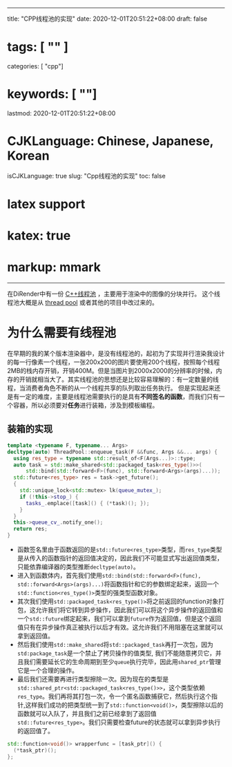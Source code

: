 
---
title: "CPP线程池的实现"
date: 2020-12-01T20:51:22+08:00
draft: false
# tags: [ "" ]
categories: [ "cpp"]
# keywords: [ ""]
lastmod: 2020-12-01T20:51:22+08:00
# CJKLanguage: Chinese, Japanese, Korean
isCJKLanguage: true
slug: "Cpp线程池的实现"
toc: false
# latex support
# katex: true
# markup: mmark
---

在DiRender中有一份 [C++线程池](https://github.com/BlurryLight/DiRender/blob/master/src/utils/thread_pool.hpp) ，主要用于渲染中的图像的分块并行。
这个线程池大概是从 [thread pool](https://github.com/mtrebi/thread-pool) 或者其他的项目中改过来的。

# 为什么需要有线程池
在早期的我的某个版本渲染器中，是没有线程池的，起初为了实现并行渲染我设计的每一行像素一个线程，一张200x200的图片要使用200个线程，按照每个线程2MB的栈内存开销，开销400M。但是当图片到2000x2000的分辨率的时候，内存的开销就相当大了。其实线程池的思想还是比较容易理解的：有一定数量的线程，当消费者角色不断的从一个线程共享的队列取出任务执行。
但是实现起来还是有一定的难度，主要是线程池需要执行的是具有**不同签名的函数**，而我们只有一个容器，所以必须要对**任务**进行装箱，涉及到模板编程。

## 装箱的实现
```cpp
template <typename F, typename... Args>
decltype(auto) ThreadPool::enqueue_task(F &&func, Args &&... args) {
  using res_type = typename std::result_of<F(Args...)>::type;
  auto task = std::make_shared<std::packaged_task<res_type()>>(
      std::bind(std::forward<F>(func), std::forward<Args>(args)...));
  std::future<res_type> res = task->get_future();
  {
    std::unique_lock<std::mutex> lk(queue_mutex_);
    if (!this->stop_) {
      tasks_.emplace([task]() { (*task)(); });
    }
  }
  this->queue_cv_.notify_one();
  return res;
}
```

- 函数签名里由于函数返回的是`std::future<res_type>`类型，而`res_type`类型是从传入的函数指针的返回值决定的，因此我们不可能显式写出返回值类型，只能依靠编译器的类型推断`decltype(auto)`。
- 进入到函数体内，首先我们使用`std::bind(std::forward<F>(func), std::forward<Args>(args)...)`将函数指针和它的参数绑定起来，返回一个`std::function<res_type()>`类型的强类型函数对象。
- 其次我们使用`std::packaged_task<res_type()>`将之前返回的function对象打包，这允许我们将它转到异步操作，因此我们可以将这个异步操作的返回值和一个`std::future`绑定起来，我们可以拿到`future`作为返回值，但是这个返回值只有在异步操作真正被执行以后才有效。这允许我们不用阻塞在这里就可以拿到返回值。
- 然后我们使用`std::make_shared`将`std::packaged_task`再打一次包，因为`std:package_task`是一个禁止了拷贝操作的值类型, 我们不能随意拷贝它，并且我们需要延长它的生命周期到至少`queue`执行完毕，因此用`shared_ptr`管理它是一个合理的操作。
- 最后我们还需要再进行类型擦除一次。因为现在的类型是`std::shared_ptr<std::packaged_task<res_type()>>`，这个类型依赖`res_type`。我们再将其打包一次，令一个匿名函数捕获它，然后执行这个指针,这样我们成功的把类型统一到了`std::function<void()>`，类型擦除以后的函数就可以入队了，并且我们之前已经拿到了返回值`std::future<res_type>`。我们只需要检查future的状态就可以拿到异步执行的返回值了。
```cpp
std::function<void()> wrapperfunc = [task_ptr]() {
  (*task_ptr)(); 
};
```